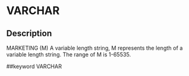 # VARCHAR
## Description
MARKETING (M)
A variable length string, M represents the length of a variable length string. The range of M is 1-65535.

##keyword
VARCHAR
